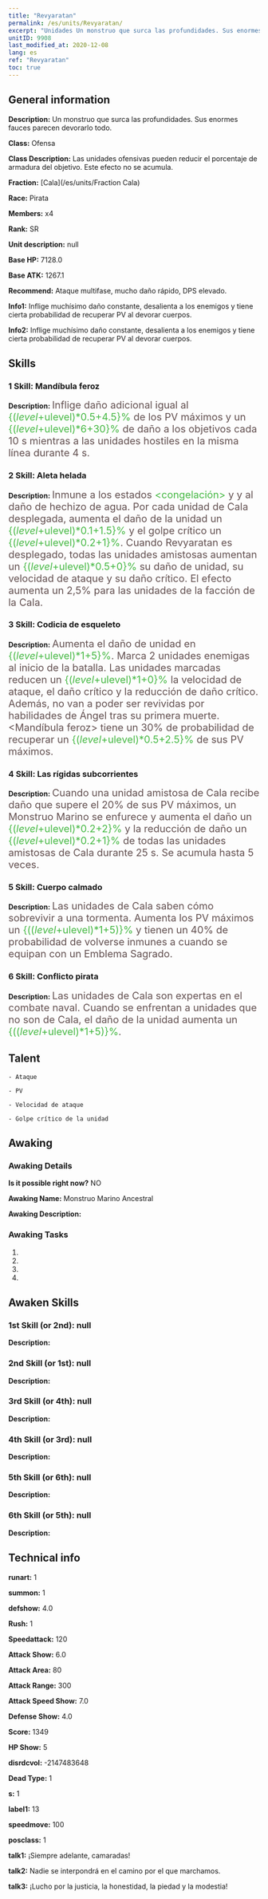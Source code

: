 ```yaml
---
title: "Revyaratan"
permalink: /es/units/Revyaratan/
excerpt: "Unidades Un monstruo que surca las profundidades. Sus enormes fauces parecen devorarlo todo."
unitID: 9908
last_modified_at: 2020-12-08
lang: es
ref: "Revyaratan"
toc: true
---
```

## General information
 **Description:** Un monstruo que surca las profundidades. Sus enormes fauces parecen devorarlo todo.

 **Class:** Ofensa

 **Class Description:** Las unidades ofensivas pueden reducir el porcentaje de armadura del objetivo. Este efecto no se acumula.

 **Fraction:** [Cala](/es/units/Fraction Cala)

 **Race:** Pirata

 **Members:** x4

 **Rank:** SR

 **Unit description:** null

 **Base HP:** 7128.0

 **Base ATK:** 1267.1

 **Recommend:** Ataque multifase, mucho daño rápido, DPS elevado.

 **Info1:** Inflige muchísimo daño constante, desalienta a los enemigos y tiene cierta probabilidad de recuperar PV al devorar cuerpos.

 **Info2:** Inflige muchísimo daño constante, desalienta a los enemigos y tiene cierta probabilidad de recuperar PV al devorar cuerpos.

## Skills
### 1 Skill: Mandíbula feroz
 **Description:** <span style="color: #645252;font-size:20px">Inflige daño adicional igual al </span><span style="color: black"><span style="color: #48b946;font-size:20px">{($level+$ulevel)*0.5+4.5}%</span><span style="color: black"><span style="color: #645252;font-size:20px"> de los PV máximos y un </span><span style="color: black"><span style="color: #48b946;font-size:20px">{($level+$ulevel)*6+30}%</span><span style="color: black"><span style="color: #645252;font-size:20px"> de daño a los objetivos cada 10 s mientras </span><span style="color: black"><span style="color: #48b946;font-size:20px"><desalienta></span><span style="color: black"><span style="color: #645252;font-size:20px"> a las unidades hostiles en la misma línea durante 4 s.</span><span style="color: black">

### 2 Skill: Aleta helada
 **Description:** <span style="color: #645252;font-size:20px">Inmune a los estados </span><span style="color: black"><span style="color: #48b946;font-size:20px"><congelación> </span><span style="color: black"><span style="color: #645252;font-size:20px">y </span><span style="color: black"><span style="color: #48b946;font-size:20px"><detener el tiempo> </span><span style="color: black"><span style="color: #645252;font-size:20px"> y al daño de hechizo de agua. Por cada unidad de Cala desplegada, aumenta el daño de la unidad un </span><span style="color: black"><span style="color: #48b946;font-size:20px">{($level+$ulevel)*0.1+1.5}%</span><span style="color: black"><span style="color: #645252;font-size:20px"> y el golpe crítico un </span><span style="color: black"><span style="color: #48b946;font-size:20px">{($level+$ulevel)*0.2+1}%</span><span style="color: black"><span style="color: #645252;font-size:20px">. Cuando Revyaratan es desplegado, todas las unidades amistosas aumentan un </span><span style="color: black"><span style="color: #48b946;font-size:20px">{($level+$ulevel)*0.5+0}%</span><span style="color: black"><span style="color: #645252;font-size:20px"> su daño de unidad, su velocidad de ataque y su daño crítico. El efecto aumenta un 2,5% para las unidades de la facción de la Cala.</span><span style="color: black">

### 3 Skill: Codicia de esqueleto
 **Description:** <span style="color: #645252;font-size:20px">Aumenta el daño de unidad en </span><span style="color: black"><span style="color: #48b946;font-size:20px">{($level+$ulevel)*1+5}%</span><span style="color: black"><span style="color: #645252;font-size:20px">. Marca 2 unidades enemigas al inicio de la batalla. Las unidades marcadas reducen un </span><span style="color: black"><span style="color: #48b946;font-size:20px">{($level+$ulevel)*1+0}%</span><span style="color: black"><span style="color: #645252;font-size:20px"> la velocidad de ataque, el daño crítico y la reducción de daño crítico. Además, no van a poder ser revividas por habilidades de Ángel tras su primera muerte. <Mandíbula feroz> tiene un 30% de probabilidad de recuperar un </span><span style="color: black"><span style="color: #48b946;font-size:20px">{($level+$ulevel)*0.5+2.5}%</span><span style="color: black"><span style="color: #645252;font-size:20px"> de sus PV máximos.</span><span style="color: black">

### 4 Skill: Las rígidas subcorrientes
 **Description:** <span style="color: #645252;font-size:20px">Cuando una unidad amistosa de Cala recibe daño que supere el 20% de sus PV máximos, un Monstruo Marino se enfurece y aumenta el daño un </span><span style="color: black"><span style="color: #48b946;font-size:20px">{($level+$ulevel)*0.2+2}%</span><span style="color: black"><span style="color: #645252;font-size:20px"> y la reducción de daño un </span><span style="color: black"><span style="color: #48b946;font-size:20px">{($level+$ulevel)*0.2+1}%</span><span style="color: black"><span style="color: #645252;font-size:20px"> de todas las unidades amistosas de Cala durante 25 s. Se acumula hasta 5 veces.</span><span style="color: black">

### 5 Skill: Cuerpo calmado
 **Description:** <span style="color: #645252;font-size:20px">Las unidades de Cala saben cómo sobrevivir a una tormenta. Aumenta los PV máximos un </span><span style="color: black"><span style="color: #48b946;font-size:20px">{(($level+$ulevel)*1+5)}%</span><span style="color: black"><span style="color: #645252;font-size:20px"> y tienen un 40% de probabilidad de volverse inmunes a <stun> cuando se equipan con un Emblema Sagrado.</span><span style="color: black">

### 6 Skill: Conflicto pirata
 **Description:** <span style="color: #645252;font-size:20px">Las unidades de Cala son expertas en el combate naval. Cuando se enfrentan a unidades que no son de Cala, el daño de la unidad aumenta un </span><span style="color: black"><span style="color: #48b946;font-size:20px">{(($level+$ulevel)*1+5)}%</span><span style="color: black"><span style="color: #645252;font-size:20px">.</span><span style="color: black">

## Talent

    - Ataque

    - PV

    - Velocidad de ataque

    - Golpe crítico de la unidad

## Awaking
### Awaking Details
 **Is it possible right now?** NO

 **Awaking Name:** Monstruo Marino Ancestral

 **Awaking Description:** 

### Awaking Tasks
 1. 

 2. 

 3. 

 4. 

## Awaken Skills

### 1st Skill (or 2nd): null
 **Description:** 

### 2nd Skill (or 1st): null
 **Description:** 

### 3rd Skill (or 4th): null
 **Description:** 

### 4th Skill (or 3rd): null
 **Description:** 

### 5th Skill (or 6th): null
 **Description:** 

### 6th Skill (or 5th): null
 **Description:** 

## Technical info
 **runart:** 1

 **summon:** 1

 **defshow:** 4.0

 **Rush:** 1

 **Speedattack:** 120

 **Attack Show:** 6.0

 **Attack Area:** 80

 **Attack Range:** 300

 **Attack Speed Show:** 7.0

 **Defense Show:** 4.0

 **Score:** 1349

 **HP Show:** 5

 **disrdcvol:** -2147483648

 **Dead Type:** 1

 **s:** 1

 **label1:** 13

 **speedmove:** 100

 **posclass:** 1

 **talk1:** ¡Siempre adelante, camaradas!

 **talk2:** Nadie se interpondrá en el camino por el que marchamos.

 **talk3:** ¡Lucho por la justicia, la honestidad, la piedad y la modestia!

